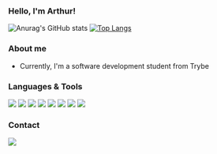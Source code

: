 ### Hello, I'm Arthur!
![Anurag's GitHub stats](https://github-readme-stats.vercel.app/api?username=ArthurCarvalhoS&show_icons=true&theme=radical) [![Top Langs](https://github-readme-stats.vercel.app/api/top-langs/?username=ArthurCarvalhoS&layout=compact)](https://github.com/ArthurCarvalhoS/github-readme-stats)  



### About me
 - Currently, I'm a software development student from Trybe

 
### Languages & Tools
  <img src= "https://img.shields.io/badge/JavaScript-323330?style=for-the-badge&logo=javascript&logoColor=F7DF1E"> <img src= "https://img.shields.io/badge/VSCode-0078D4?style=for-the-badge&logo=visual%20studio%20code&logoColor=white"> <img src= "https://img.shields.io/badge/React-20232A?style=for-the-badge&logo=react&logoColor=61DAFB"> <img src= "https://img.shields.io/badge/MySQL-005C84?style=for-the-badge&logo=mysql&logoColor=white"> <img src= "https://img.shields.io/badge/HTML5-E34F26?style=for-the-badge&logo=html5&logoColor=white"> <img src= "https://img.shields.io/badge/Docker-2CA5E0?style=for-the-badge&logo=docker&logoColor=white"> <img src= "https://img.shields.io/badge/Node.js-339933?style=for-the-badge&logo=nodedotjs&logoColor=white"> <img src= "https://img.shields.io/badge/TypeScript-007ACC?style=for-the-badge&logo=typescript&logoColor=white">
  

### Contact
<a href="https://www.linkedin.com/in/-arthurcarvalho-/">
  <img src= "https://img.shields.io/badge/LinkedIn-0077B5?style=for-the-badge&logo=linkedin&logoColor=white">
</a>




	

<!--
  <img src= "">
![Anurag's GitHub stats](https://github-readme-stats.vercel.app/api?username=ArthurCarvalhoS&show_icons=true)






### FrameWorks
  


<a href="">
  <img src= "https://img.shields.io/badge/Gmail-D14836?style=for-the-badge&logo=gmail&logoColor=white">
</a>


**ArthurCarvalhoS/ArthurCarvalhoS** is a ✨ _special_ ✨ repository because its `README.md` (this file) appears on your GitHub profile.

Here are some ideas to get you started:

- 🔭 I’m currently working on ...
- 🌱 I’m currently learning ...
- 👯 I’m looking to collaborate on ...
- 🤔 I’m looking for help with ...
- 💬 Ask me about ...
- 📫 How to reach me: ...
- 😄 Pronouns: ...
- ⚡ Fun fact: ...
-->
